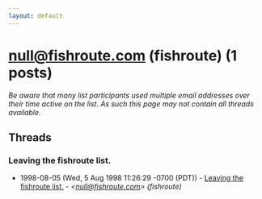 ```yaml
---
layout: default
---
```


# <null@fishroute.com> (fishroute) (1 posts)

_Be aware that many list participants used multiple email addresses over their time active on the list. As such this page may not contain all threads available._

## Threads

### Leaving the fishroute list.
+ 1998-08-05 (Wed, 5 Aug 1998 11:26:29 -0700 (PDT)) - [Leaving the fishroute list.](/archive/1998/08/297675dcef65ed4f8b766d350c310b1cff6f36c28ca3665ed7281e5ad2f07f46) - _\<null@fishroute.com\> (fishroute)_


